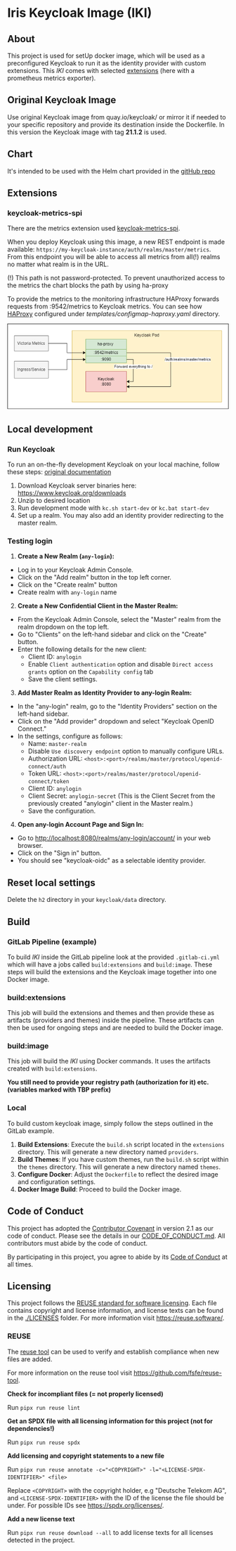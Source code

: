 <!--
SPDX-FileCopyrightText: 2023 Deutsche Telekom AG

SPDX-License-Identifier: CC0-1.0    
-->

# Iris Keycloak Image (IKI)

## About

This project is used for setUp docker image, which will be used as a preconfigured Keycloak to run it as the
identity provider with custom extensions. This _IKI_ comes with selected
[extensions](https://www.keycloak.org/extensions.html) (here with a prometheus metrics exporter).

## Original Keycloak Image

Use original Keycloak image from quay.io/keycloak/ or mirror it if needed
to your specific repository and provide its destination inside the Dockerfile. In this version the Keycloak image with
tag **21.1.2** is used.

## Chart

It's intended to be used with the Helm chart provided in the [gitHub repo](https://github.com/telekom/iris-charts)

## Extensions

### keycloak-metrics-spi

There are the metrics extension used [keycloak-metrics-spi](https://github.com/aerogear/keycloak-metrics-spi).

When you deploy Keycloak using this image, a new REST endpoint is made
available: `https://my-keycloak-instance/auth/realms/master/metrics`.  
From this endpoint you will be able to access all metrics from all(!) realms no matter what realm is in the URL.

(!) This path is not password-protected. To prevent unauthorized access to the metrics the chart blocks the path by
using ha-proxy

To provide the metrics to the monitoring infrastructure HAProxy forwards requests from :9542/metrics to Keycloak
metrics. You can see how [HAProxy](https://github.com/telekom/iris-charts) configured
under _templates/configmap-haproxy.yaml_ directory.

![Keycloak Prometheus Integration](img/Keycloak-Prometheus.png "Keycloak Prometheus Integration")

## Local development

### Run Keycloak

To run an on-the-fly development Keycloak on your local machine, follow these
steps: [original documentation](https://www.keycloak.org/getting-started/getting-started-zip)

1. Download Keycloak server binaries here: https://www.keycloak.org/downloads
2. Unzip to desired location
3. Run development mode with `kc.sh start-dev` or `kc.bat start-dev`
4. Set up a realm. You may also add an identity provider redirecting to the master
   realm.

### Testing login

1. **Create a New Realm (`any-login`):**

- Log in to your Keycloak Admin Console.
- Click on the "Add realm" button in the top left corner.
- Click on the "Create realm" button
- Create realm with `any-login` name

2. **Create a New Confidential Client in the Master Realm:**

- From the Keycloak Admin Console, select the "Master" realm from the realm dropdown on the top left.
- Go to "Clients" on the left-hand sidebar and click on the "Create" button.
- Enter the following details for the new client:
    - Client ID: `anylogin`
    - Enable `Client authentication` option and disable `Direct access grants` option on the `Capability config` tab
    - Save the client settings.

3. **Add Master Realm as Identity Provider to any-login Realm:**

- In the "any-login" realm, go to the "Identity Providers" section on the left-hand sidebar.
- Click on the "Add provider" dropdown and select "Keycloak OpenID Connect."
- In the settings, configure as follows:
    - Name: `master-realm`
    - Disable `Use discovery endpoint` option to manually configure URLs.
    - Authorization URL: `<host>:<port>/realms/master/protocol/openid-connect/auth`
    - Token URL: `<host>:<port>/realms/master/protocol/openid-connect/token`
    - Client ID: `anylogin`
    - Client Secret: `anylogin-secret` (This is the Client Secret from the previously created "anylogin" client in the
      Master realm.)
    - Save the configuration.

4. **Open any-login Account Page and Sign In:**

- Go to [http://localhost:8080/realms/any-login/account/](http://localhost:8080/realms/any-login/account/) in your web
  browser.
- Click on the "Sign in" button.
- You should see "keycloak-oidc" as a selectable identity provider.

## Reset local settings

Delete the `h2` directory in your `keycloak/data` directory.

## Build

### GitLab Pipeline (example)

To build _IKI_ inside the GitLab pipeline look at the provided `.gitlab-ci.yml` which will have a jobs
called `build:extensions` and `build:image`. These steps will build the extensions and the Keycloak image together into
one Docker image.

### build:extensions

This job will build the extensions and themes and then provide these as artifacts (providers and themes) inside the pipeline.
These artifacts can then be used for ongoing steps and are needed to build the Docker image.

### build:image

This job will build the _IKI_ using Docker commands. It uses the artifacts created with `build:extensions`.

**You still need to provide your registry path (authorization for it) etc. (variables marked with TBP prefix)**

### Local

To build custom keycloak image, simply follow the steps outlined in the GitLab example.

1. **Build Extensions**: Execute the `build.sh` script located in the `extensions` directory. This will generate
   a new directory named `providers`.
2. **Build Themes**: If you have custom themes, run the `build.sh` script within the `themes` directory. This will
   generate a new directory named `themes`.
3. **Configure Docker**: Adjust the `Dockerfile` to reflect the desired image and configuration settings.
4. **Docker Image Build**: Proceed to build the Docker image.

## Code of Conduct

This project has adopted the [Contributor Covenant](https://www.contributor-covenant.org/) in version 2.1 as our code of conduct. Please see the details in our [CODE_OF_CONDUCT.md](CODE_OF_CONDUCT.md). All contributors must abide by the code of conduct.

By participating in this project, you agree to abide by its [Code of Conduct](./CODE_OF_CONDUCT.md) at all times.

## Licensing

This project follows the [REUSE standard for software licensing](https://reuse.software/).
Each file contains copyright and license information, and license texts can be found in the [./LICENSES](./LICENSES) folder. For more information visit https://reuse.software/.

### REUSE

The [reuse tool](https://github.com/fsfe/reuse-tool) can be used to verify and establish compliance when new files are added. 

For more information on the reuse tool visit https://github.com/fsfe/reuse-tool.

**Check for incompliant files (= not properly licensed)**

Run `pipx run reuse lint`

**Get an SPDX file with all licensing information for this project (not for dependencies!)**

Run `pipx run reuse spdx`

**Add licensing and copyright statements to a new file**

Run `pipx run reuse annotate -c="<COPYRIGHT>" -l="<LICENSE-SPDX-IDENTIFIER>" <file>`

Replace `<COPYRIGHT>` with the copyright holder, e.g "Deutsche Telekom AG", and `<LICENSE-SPDX-IDENTIFIER>` with the ID of the license the file should be under. For possible IDs see https://spdx.org/licenses/.

**Add a new license text**

Run `pipx run reuse download --all` to add license texts for all licenses detected in the project.